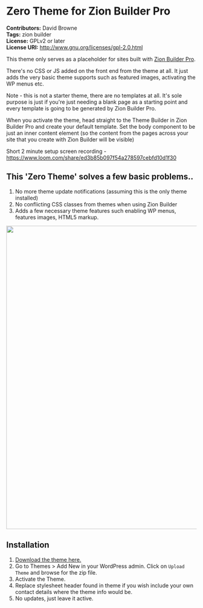 # Zero Theme for Zion Builder Pro
**Contributors:** David Browne  
**Tags:** zion builder  
**License:** GPLv2 or later  
**License URI:** http://www.gnu.org/licenses/gpl-2.0.html

This theme only serves as a placeholder for sites built with [Zion Builder Pro](https://zionbuilder.io/?ref=extras). 

There's no CSS or JS added on the front end from the theme at all. It just adds the very basic theme supports such as featured images, activating the WP menus etc.

Note - this is not a starter theme, there are no templates at all. It's sole purpose is just if you're just needing a blank page as a starting point and every template is going to be generated by Zion Builder Pro. 

When you activate the theme, head straight to the Theme Builder in Zion Builder Pro and create your default template. Set the body component to be just an inner content element (so the content from the pages across your site that you create with Zion Builder will be visible)

Short 2 minute setup screen recording - https://www.loom.com/share/ed3b85b097f54a278597cebfd10d1f30

## This 'Zero Theme' solves a few basic problems..

1. No more theme update notifications (assuming this is the only theme installed)
2. No conflicting CSS classes from themes when using Zion Builder
3. Adds a few necessary theme features such enabling WP menus, features images, HTML5 markup.

<img width=800 src="https://user-images.githubusercontent.com/43051571/131780931-8f7ce375-12c1-4f62-9464-feff5db4ba9b.png">

## Installation ##

1. [Download the theme here.](https://github.com/wplit/zero/archive/refs/heads/main.zip)
2. Go to Themes > Add New in your WordPress admin. Click on `Upload Theme` and browse for the zip file.
3. Activate the Theme.
4. Replace stylesheet header found in theme if you wish include your own contact details where the theme info would be.
5. No updates, just leave it active.
